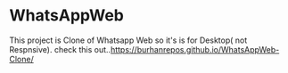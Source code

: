 # WhatsAppWeb
This project is Clone of Whatsapp Web so it's is for Desktop( not Respnsive).
check this out..https://burhanrepos.github.io/WhatsAppWeb-Clone/
